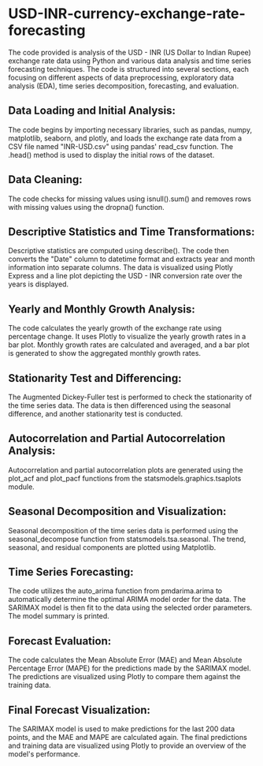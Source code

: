 # USD-INR-currency-exchange-rate-forecasting
The code provided is  analysis of the USD - INR (US Dollar to Indian Rupee) exchange rate data using Python and various data analysis and time series forecasting techniques. The code is structured into several sections, each focusing on different aspects of data preprocessing, exploratory data analysis (EDA), time series decomposition, forecasting, and evaluation.

## Data Loading and Initial Analysis:
The code begins by importing necessary libraries, such as pandas, numpy, matplotlib, seaborn, and plotly, and loads the exchange rate data from a CSV file named "INR-USD.csv" using pandas' read_csv function. The .head() method is used to display the initial rows of the dataset.

## Data Cleaning:
The code checks for missing values using isnull().sum() and removes rows with missing values using the dropna() function.

## Descriptive Statistics and Time Transformations:
Descriptive statistics are computed using describe(). The code then converts the "Date" column to datetime format and extracts year and month information into separate columns. The data is visualized using Plotly Express and a line plot depicting the USD - INR conversion rate over the years is displayed.

## Yearly and Monthly Growth Analysis:
The code calculates the yearly growth of the exchange rate using percentage change. It uses Plotly to visualize the yearly growth rates in a bar plot. Monthly growth rates are calculated and averaged, and a bar plot is generated to show the aggregated monthly growth rates.

## Stationarity Test and Differencing:
The Augmented Dickey-Fuller test is performed to check the stationarity of the time series data. The data is then differenced using the seasonal difference, and another stationarity test is conducted.

## Autocorrelation and Partial Autocorrelation Analysis:
Autocorrelation and partial autocorrelation plots are generated using the plot_acf and plot_pacf functions from the statsmodels.graphics.tsaplots module.

## Seasonal Decomposition and Visualization:
Seasonal decomposition of the time series data is performed using the seasonal_decompose function from statsmodels.tsa.seasonal. The trend, seasonal, and residual components are plotted using Matplotlib.

## Time Series Forecasting:
The code utilizes the auto_arima function from pmdarima.arima to automatically determine the optimal ARIMA model order for the data. The SARIMAX model is then fit to the data using the selected order parameters. The model summary is printed.

## Forecast Evaluation:
The code calculates the Mean Absolute Error (MAE) and Mean Absolute Percentage Error (MAPE) for the predictions made by the SARIMAX model. The predictions are visualized using Plotly to compare them against the training data.

## Final Forecast Visualization:
The SARIMAX model is used to make predictions for the last 200 data points, and the MAE and MAPE are calculated again. The final predictions and training data are visualized using Plotly to provide an overview of the model's performance.

